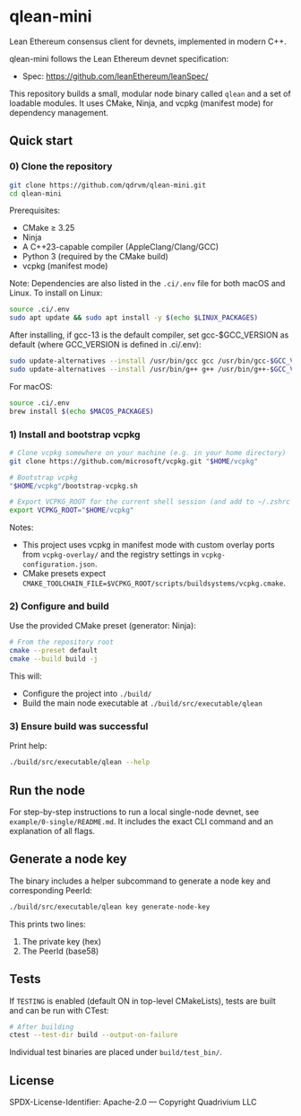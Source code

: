 # qlean-mini

Lean Ethereum consensus client for devnets, implemented in modern C++.

qlean-mini follows the Lean Ethereum devnet specification:
- Spec: https://github.com/leanEthereum/leanSpec/

This repository builds a small, modular node binary called `qlean` and a set of loadable modules. It uses CMake, Ninja, and vcpkg (manifest mode) for dependency management.


## Quick start

### 0) Clone the repository

```bash
git clone https://github.com/qdrvm/qlean-mini.git
cd qlean-mini
```

Prerequisites:
- CMake ≥ 3.25
- Ninja
- A C++23-capable compiler (AppleClang/Clang/GCC)
- Python 3 (required by the CMake build)
- vcpkg (manifest mode)

Note: Dependencies are also listed in the `.ci/.env` file for both macOS and Linux. To install on Linux:

```bash
source .ci/.env
sudo apt update && sudo apt install -y $(echo $LINUX_PACKAGES)
```

After installing, if gcc-13 is the default compiler, set gcc-$GCC_VERSION as default (where GCC_VERSION is defined in .ci/.env):

```bash
sudo update-alternatives --install /usr/bin/gcc gcc /usr/bin/gcc-$GCC_VERSION 100
sudo update-alternatives --install /usr/bin/g++ g++ /usr/bin/g++-$GCC_VERSION 100
```

For macOS:

```zsh
source .ci/.env
brew install $(echo $MACOS_PACKAGES)
```

### 1) Install and bootstrap vcpkg

```zsh
# Clone vcpkg somewhere on your machine (e.g. in your home directory)
git clone https://github.com/microsoft/vcpkg.git "$HOME/vcpkg"

# Bootstrap vcpkg
"$HOME/vcpkg"/bootstrap-vcpkg.sh

# Export VCPKG_ROOT for the current shell session (and add to ~/.zshrc if use zsh for convenience)
export VCPKG_ROOT="$HOME/vcpkg"
```

Notes:
- This project uses vcpkg in manifest mode with custom overlay ports from `vcpkg-overlay/` and the registry settings in `vcpkg-configuration.json`.
- CMake presets expect `CMAKE_TOOLCHAIN_FILE=$VCPKG_ROOT/scripts/buildsystems/vcpkg.cmake`.

### 2) Configure and build

Use the provided CMake preset (generator: Ninja):

```zsh
# From the repository root
cmake --preset default
cmake --build build -j
```

This will:
- Configure the project into `./build/`
- Build the main node executable at `./build/src/executable/qlean`

### 3) Ensure build was successful
Print help:

```zsh
./build/src/executable/qlean --help
```

## Run the node

For step-by-step instructions to run a local single-node devnet, see `example/0-single/README.md`. It includes the exact CLI command and an explanation of all flags.


## Generate a node key

The binary includes a helper subcommand to generate a node key and corresponding PeerId:

```zsh
./build/src/executable/qlean key generate-node-key
```

This prints two lines:
1) The private key (hex)
2) The PeerId (base58)


## Tests

If `TESTING` is enabled (default ON in top-level CMakeLists), tests are built and can be run with CTest:

```zsh
# After building
ctest --test-dir build --output-on-failure
```

Individual test binaries are placed under `build/test_bin/`.

## License

SPDX-License-Identifier: Apache-2.0 — Copyright Quadrivium LLC
